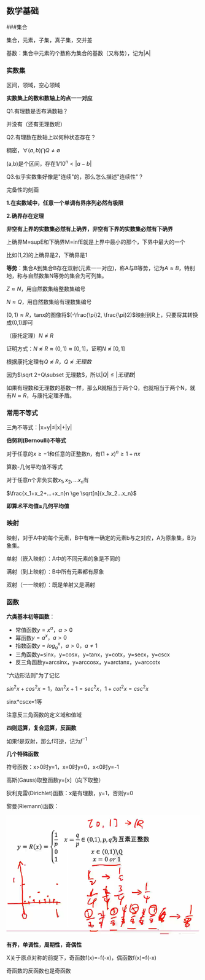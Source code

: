 ## 数学基础

###集合

集合，元素，子集，真子集，交并差

基数：集合中元素的个数称为集合的基数（又称势），记为|A|

### 实数集

区间，领域，空心领域

**实数集上的数和数轴上的点一一对应**

Q1.有理数是否布满数轴？

并没有（还有无理数呢）

Q2.有理数在数轴上以何种状态存在？

稠密，$\forall (a,b)\bigcap Q\ne \emptyset$

(a,b)是个区间，存在$1/10^n < |a-b|$

Q3.似乎实数集好像是"连续"的，那么怎么描述"连续性"？

完备性的刻画

**1.在实数域中，任意一个单调有界序列必然有极限**

**2.确界存在定理**

**非空有上界的实数集必然有上确界，非空有下界的实数集必然有下确界**

上确界M=supE和下确界M=infE就是上界中最小的那个，下界中最大的一个

比如(1,2]的上确界是2，下确界是1

**等势**：集合A到集合B存在双射(元素一一对应)，称A与B等势，记为$A\approx B$，特别地，称与自然数集N等势的集合为可列集。

$Z \approx N$，用自然数集给整数集编号

$N\approx Q$，用自然数集给有理数集编号

$(0,1)\approx R$，tanx的图像将$(-\frac{\pi}2, \frac{\pi}2)$映射到R上，只要将其转换成(0,1)即可

（康托定理）$N\not\approx R$

证明方式：$N\not\approx R\approx (0,1)\approx [0,1]$，证明$N\not\approx[0,1]$

根据康托定理有$Q\not\approx R，Q\not \approx 无理数$

因为$\sqrt 2+Q\subset 无理数$，所以$|Q|\le |无理数|$

如果有理数和无理数的基数一样，那么R就相当于两个Q，也就相当于两个N，就有$N\approx R$，与康托定理矛盾。

### 常用不等式

三角不等式：|x+y|≤|x|+|y|

**伯努利(Bernoulli)不等式**

对于任意的$x\ge -1$和任意的正整数n，有$(1+x)^n \ge 1+nx$

算数-几何平均值不等式

对于任意n个非负实数$x_1,x_2,...x_n$有

$\frac{x_1+x_2+...+x_n}n \ge \sqrt[n]{x_1x_2...x_n}$

**即算术平均值≥几何平均值**

### 映射

映射，对于A中的每个元素，B中有唯一确定的元素b与之对应，A为原象集，B为象集。

单射（嵌入映射）：A中的不同元素的象是不同的

满射（到上映射）：B中所有元素都有原象

双射（一一映射）：既是单射又是满射

### 函数

**六类基本初等函数**：

- 常值函数$y=x^{\alpha}，\alpha>0$
- 幂函数$y=a^x，a>0$
- 指数函数$y=log_a^x，a>0，a\ne 1$
- 三角函数y=sinx，y=cosx，y=tanx，y=cotx，y=secx，y=cscx
- 反三角函数y=arcsinx，y=arccosx，y=arctanx，y=arccotx

"六边形法则"为了记忆

$sin^2x+cos^2x=1，tan^2x+1=sec^2x，1+cot^2x=csc^2x$

sinx*cscx=1等

注意反三角函数的定义域和值域

**四则运算，复合运算，反函数**

如果f是双射，那么f可逆，记为$f^{-1}$

**几个特殊函数**

符号函数：x>0时y=1，x=0时y=0，x<0时y=-1

高斯(Gauss)取整函数y=[x]（向下取整）

狄利克雷(Dirichlet)函数：x是有理数，y=1，否则y=0

黎曼(Riemann)函数：

![1538364442291](img/1.png)

**有界，单调性，周期性，奇偶性**

X关于原点对称的前提下，奇函数f(x)=-f(-x)，偶函数f(x)=f(-x)

奇函数的反函数也是奇函数

